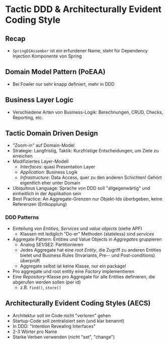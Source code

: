 # Tactic DDD & Architecturally Evident Coding Style
## Recap
- `SpringDIAssember` ist ein erfundener Name, steht für Dependency Injection Komponente von Spring

## Domain Model Pattern (PoEAA)
- Bei Fowler nur sehr knapp definiert, mehr in DDD

## Business Layer Logic
- Verschiedene Arten von Business-Logik: Berechnungen, CRUD, Checks, Reporting, etc.

## Tactic Domain Driven Design
- "Zoom-in" auf Domain-Model
- Strategie: Langfristig, Taktik: Kurzfristige Entscheidungen, um Ziele zu erreichen
- Modifiziertes Layer-Modell
    - *Interfaces*: quasi Presentation Layer
    - *Application*: Business Logik
    - *Infrastructure*: Data Access, quer zu den anderen Schichten! Gehört eigentlich eher unter Domain
- Ubiquitous Language: Sprache von DDD soll "allgegenwärtig" und einheitlich in der Applikation sein
- Best Practice: An Aggregate-Grenzen nur Objekt-Ids überbgeben, keine Referenzen (Entkopplung)

### DDD Patterns
- Einteilung von _Entities_, _Services_ und _value objects_ (siehe APF)
    - Klassen mit lediglich "Do-er" Methoden (stateless) sind _services_
- Aggregate Pattern: Entities und Value Objects in _Aggregates_ gruppieren
    - Analog SE1/SE2: Partitionieren
    - Jedes Aggregate hat eine _root Entity_, die Zugriff zu anderen Entities bietet und Business Rules (Invariants, Pre-- und Post-conditions) überprüft
    - Aggregate selbst ist keine Klasse, nur ein package!
- Pro aggregate und root entity eine _Factory_ implementieren
- Eine _Repository_-Klasse pro Aggregate für alle Entities definieren, die abgerufen werden sollen (per id)
    - z.B. `find()`, `store()`

## Architecturally Evident Coding Styles (AECS)
- Architektur soll im Code nicht "verloren" gehen
- Startup-Code soll zentralisiert sein (und klar benannt)
- In DDD: "Intention Revealing Interfaces"
- 2-3 Wörter pro Name
- Starke Verben verwenden (nicht "set", "change")
